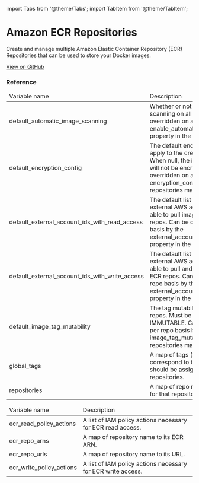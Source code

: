 import Tabs from '@theme/Tabs';
import TabItem from '@theme/TabItem';

# Amazon ECR Repositories

Create and manage multiple Amazon Elastic Container Repository (ECR) Repositories that can be used to store your Docker images.

<a href="https://github.com/gruntwork-io/terraform-aws-service-catalog/tree/master/modules/data-stores/ecr-repos" class="link-button">View on GitHub</a>

### Reference 
              
<Tabs>
  <TabItem value="inputs" label="Inputs" default>
    <table>
        <thead>
            <tr>
                <td>Variable name</td>
                <td>Description</td>
            </tr>
        </thead>
        <tbody>
            <tr>
        <td>default_automatic_image_scanning</td>
        <td>Whether or not to enable image scanning on all the repos. Can be overridden on a per repo basis by the enable_automatic_image_scanning property in the repositories map.</td>
    </tr><tr>
        <td>default_encryption_config</td>
        <td>The default encryption configuration to apply to the created ECR repository. When null, the images in the ECR repo will not be encrypted at rest. Can be overridden on a per repo basis by the encryption_config property in the repositories map.</td>
    </tr><tr>
        <td>default_external_account_ids_with_read_access</td>
        <td>The default list of AWS account IDs for external AWS accounts that should be able to pull images from these ECR repos. Can be overridden on a per repo basis by the external_account_ids_with_read_access property in the repositories map.</td>
    </tr><tr>
        <td>default_external_account_ids_with_write_access</td>
        <td>The default list of AWS account IDs for external AWS accounts that should be able to pull and push images to these ECR repos. Can be overridden on a per repo basis by the external_account_ids_with_write_access property in the repositories map.</td>
    </tr><tr>
        <td>default_image_tag_mutability</td>
        <td>The tag mutability setting for all the repos. Must be one of: MUTABLE or IMMUTABLE. Can be overridden on a per repo basis by the image_tag_mutability property in the repositories map.</td>
    </tr><tr>
        <td>global_tags</td>
        <td>A map of tags (where the key and value correspond to tag keys and values) that should be assigned to all ECR repositories.</td>
    </tr><tr>
        <td>repositories</td>
        <td>A map of repo names to configurations for that repository.</td>
    </tr>
        </tbody>
    </table>
  </TabItem>
  <TabItem value="outputs" label="Outputs">
    <table>
        <thead>
            <tr>
                <td>Variable name</td>
                <td>Description</td>
            </tr>
        </thead>
        <tbody>
            <tr>
        <td>ecr_read_policy_actions</td>
        <td>A list of IAM policy actions necessary for ECR read access.</td>
    </tr><tr>
        <td>ecr_repo_arns</td>
        <td>A map of repository name to its ECR ARN.</td>
    </tr><tr>
        <td>ecr_repo_urls</td>
        <td>A map of repository name to its URL.</td>
    </tr><tr>
        <td>ecr_write_policy_actions</td>
        <td>A list of IAM policy actions necessary for ECR write access.</td>
    </tr>
        </tbody>
    </table>
  </TabItem>
</Tabs>


<!-- ##DOCS-SOURCER-START
{"sourcePlugin":"Service Catalog Reference","hash":"0a82595d32387ee161a07b658c55eb23"}
##DOCS-SOURCER-END -->
